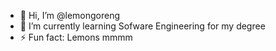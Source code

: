 - 👋 Hi, I’m @lemongoreng
- 🌱 I’m currently learning Sofware Engineering for my degree
- ⚡ Fun fact: Lemons mmmm

<!---
lemongoreng/lemongoreng is a ✨ special ✨ repository because its `README.md` (this file) appears on your GitHub profile.
You can click the Preview link to take a look at your changes.
--->
